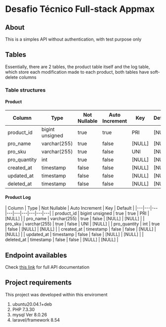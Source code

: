 # Desafio Técnico Full-stack Appmax

## About

This is a simples API without authentication, with test purpose only

## Tables

Essentially, there are 2 tables, the product table itself and the log table, which store each modification made to each product, both tables have soft-delete columns

### Table structures

#### Product

| Column | Type | Not Nullable | Auto Increment | Key | Default | Extra | Expression | Commentary |
|---|---|---|---|---|---|---|---|---|
| product_id | bigint unsigned | true | true | PRI | [NULL] |
| pro_name | varchar(255) | true | false | [NULL] | [NULL] |
| pro_sku | varchar(255) | true | false | UNI | [NULL] |
| pro_quantity | int | true | false | [NULL] | [NULL] |
| created_at | timestamp | false | false | [NULL] | [NULL] |
| updated_at | timestamp | false | false | [NULL] | [NULL] |
| deleted_at | timestamp | false | false | [NULL] | [NULL] |

#### Product Log

| Column | Type | Not Nullable | Auto Increment | Key | Default |
|---|---|---|---|---|---|---|---|---|
| product_id | bigint unsigned | true | true | PRI | [NULL] |
| pro_name | varchar(255) | true | false | [NULL] | [NULL] |
| pro_sku | varchar(255) | true | false | UNI | [NULL] |
| pro_quantity | int | true | false | [NULL] | [NULL] |
| created_at | timestamp | false | false | [NULL] | [NULL] |
| updated_at | timestamp | false | false | [NULL] | [NULL] |
| deleted_at | timestamp | false | false | [NULL] | [NULL] |

## Endpoint availables

Check [this link](https://documenter.getpostman.com/view/2482189/U16eunbX) for full API documentation

## Project requirements

This project was developed within this enviroment

1. ubuntu20.04.1+deb
1. PHP 7.3.30
1. mysql  Ver 8.0.26
1. laravel/framework 8.54
